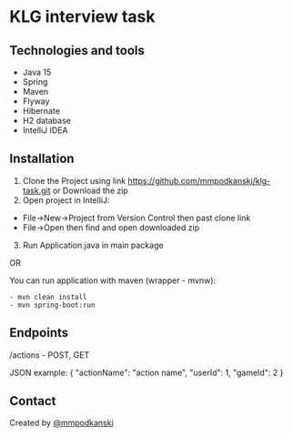# KLG interview task

## Technologies and tools
* Java 15
* Spring
* Maven
* Flyway
* Hibernate
* H2 database
* IntelliJ IDEA


## Installation

1. Clone the Project using link https://github.com/mmpodkanski/klg-task.git or Download the zip
2. Open project in IntelliJ:
- File->New->Project from Version Control then past clone link
- File->Open then find and open downloaded zip
3. Run Application.java in main package

OR

You can run application with maven (wrapper - mvnw):
```
- mvn clean install
- mvn spring-boot:run
```

## Endpoints
/actions - POST, GET

JSON example:
{
    "actionName": "action name",
    "userId": 1,
    "gameId": 2
}

## Contact
Created by [@mmpodkanski](https://github.com/mmpodkanski/)
